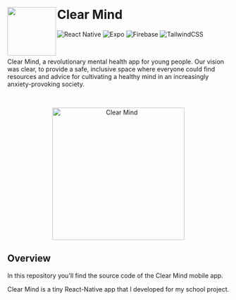 &nbsp;

# Clear Mind <img src="https://firebasestorage.googleapis.com/v0/b/my-digital-project-aa48f.appspot.com/o/web%2FSombre.svg?alt=media&token=23f75bf4-368a-4b24-a5ac-eea45548d523" width="110" align="left">

![React Native](https://img.shields.io/badge/react_native-%2320232a.svg?style=for-the-badge&logo=react&logoColor=333333&color=E0DBFF)
![Expo](https://img.shields.io/badge/expo-1C1E24?style=for-the-badge&logo=expo&logoColor=333333&color=E0DBFF)
![Firebase](https://img.shields.io/badge/firebase-%23039BE5.svg?style=for-the-badge&logoColor=333333&color=E0DBFF)
![TailwindCSS](https://img.shields.io/badge/tailwindcss-%2338B2AC.svg?style=for-the-badge&logo=tailwind-css&logoColor=333333&color=E0DBFF)

&nbsp;

Clear Mind, a revolutionary mental health app for young people. Our vision was clear, to provide a safe, inclusive space where everyone could find resources and advice for cultivating a healthy mind in an increasingly anxiety-provoking society.

&nbsp;

<p align="center" margin-bottom="0">
  <a href="https://clear-mind.fr">
    <img alt="Clear Mind" width="300" height="auto" src="https://firebasestorage.googleapis.com/v0/b/my-digital-project-aa48f.appspot.com/o/web%2F0.png?alt=media&token=e03bba8a-b358-41ea-b076-5a638a39b95d">
  </a>
</p>

## Overview

In this repository you'll find the source code of the Clear Mind mobile app.

Clear Mind is a tiny React-Native app that I developed for my school project.
